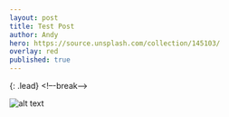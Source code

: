 ```yaml
---
layout: post
title: Test Post
author: Andy
hero: https://source.unsplash.com/collection/145103/
overlay: red
published: true
---
```

{: .lead}
<!–-break-–>

[logo]: https://ieeextreme.org/wp-content/uploads/2019/05/Xtreme_colour-e1557478323964.png
![alt text][logo]